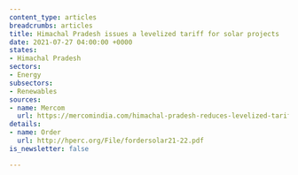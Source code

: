 ```yaml
---
content_type: articles
breadcrumbs: articles
title: Himachal Pradesh issues a levelized tariff for solar projects
date: 2021-07-27 04:00:00 +0000
states:
- Himachal Pradesh
sectors:
- Energy
subsectors:
- Renewables
sources:
- name: Mercom
  url: https://mercomindia.com/himachal-pradesh-reduces-levelized-tariffs/
details:
- name: Order
  url: http://hperc.org/File/fordersolar21-22.pdf
is_newsletter: false

---
```

